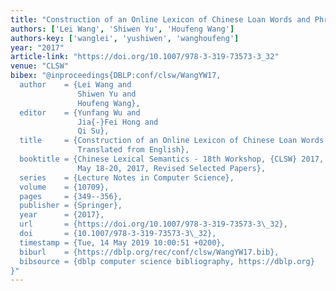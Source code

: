 ```yaml
---
title: "Construction of an Online Lexicon of Chinese Loan Words and Phrases Translated from English"
authors: ['Lei Wang', 'Shiwen Yu', 'Houfeng Wang']
authors-key: ['wanglei', 'yushiwen', 'wanghoufeng']
year: "2017"
article-link: "https://doi.org/10.1007/978-3-319-73573-3_32"
venue: "CLSW"
bibex: "@inproceedings{DBLP:conf/clsw/WangYW17,
  author    = {Lei Wang and
               Shiwen Yu and
               Houfeng Wang},
  editor    = {Yunfang Wu and
               Jia{-}Fei Hong and
               Qi Su},
  title     = {Construction of an Online Lexicon of Chinese Loan Words and Phrases
               Translated from English},
  booktitle = {Chinese Lexical Semantics - 18th Workshop, {CLSW} 2017, Leshan, China,
               May 18-20, 2017, Revised Selected Papers},
  series    = {Lecture Notes in Computer Science},
  volume    = {10709},
  pages     = {349--356},
  publisher = {Springer},
  year      = {2017},
  url       = {https://doi.org/10.1007/978-3-319-73573-3\_32},
  doi       = {10.1007/978-3-319-73573-3\_32},
  timestamp = {Tue, 14 May 2019 10:00:51 +0200},
  biburl    = {https://dblp.org/rec/conf/clsw/WangYW17.bib},
  bibsource = {dblp computer science bibliography, https://dblp.org}
}"
---
```

